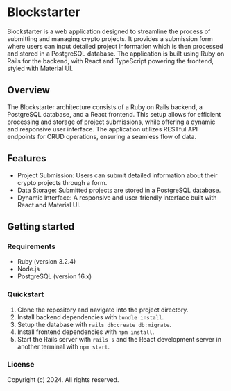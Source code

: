 # Blockstarter

Blockstarter is a web application designed to streamline the process of submitting and managing crypto projects. It provides a submission form where users can input detailed project information which is then processed and stored in a PostgreSQL database. The application is built using Ruby on Rails for the backend, with React and TypeScript powering the frontend, styled with Material UI.

## Overview

The Blockstarter architecture consists of a Ruby on Rails backend, a PostgreSQL database, and a React frontend. This setup allows for efficient processing and storage of project submissions, while offering a dynamic and responsive user interface. The application utilizes RESTful API endpoints for CRUD operations, ensuring a seamless flow of data.

## Features

- Project Submission: Users can submit detailed information about their crypto projects through a form.
- Data Storage: Submitted projects are stored in a PostgreSQL database.
- Dynamic Interface: A responsive and user-friendly interface built with React and Material UI.

## Getting started

### Requirements

- Ruby (version 3.2.4)
- Node.js
- PostgreSQL (version 16.x)

### Quickstart

1. Clone the repository and navigate into the project directory.
2. Install backend dependencies with `bundle install`.
3. Setup the database with `rails db:create db:migrate`.
4. Install frontend dependencies with `npm install`.
5. Start the Rails server with `rails s` and the React development server in another terminal with `npm start`.

### License

Copyright (c) 2024. All rights reserved.